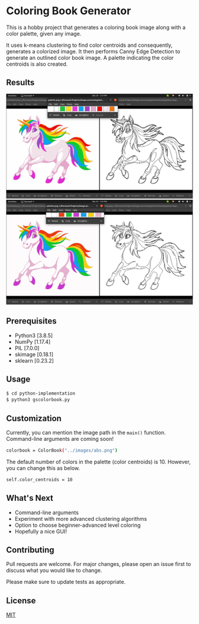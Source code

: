 # Coloring Book Generator

This is a hobby project that generates a coloring book image along with a color palette, given any image.

It uses k-means clustering to find color centroids and consequently, generates a colorized image. It then performs Canny Edge Detection to generate an outlined color book image. A palette indicating the color centroids is also created.

## Results
![](results/result1.png)
![](results/result2.png)

## Prerequisites
* Python3 [3.8.5]
* NumPy [1.17.4]
* PIL [7.0.0]
* skimage [0.18.1]
* sklearn [0.23.2]

## Usage
```bash
$ cd python-implementation
$ python3 gscolorbook.py
```

## Customization

Currently, you can mention the image path in the `main()` function. Command-line arguments are coming soon!

```bash
colorbook = ColorBook("../images/abs.png")
```
The default number of colors in the palette (color centroids) is 10. However, you can change this as below.

```bash
self.color_centroids = 10
```

## What's Next

* Command-line arguments
* Experiment with more advanced clustering algorithms
* Option to choose beginner-advanced level coloring
* Hopefully a nice GUI!

## Contributing
Pull requests are welcome. For major changes, please open an issue first to discuss what you would like to change.

Please make sure to update tests as appropriate.

## License
[MIT](https://choosealicense.com/licenses/mit/)
